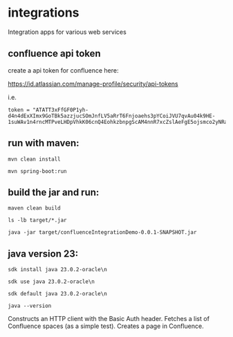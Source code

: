 # integrations

Integration apps for various web services

## confluence api token

create a api token for confluence here:


https://id.atlassian.com/manage-profile/security/api-tokens

i.e.
```
token = "ATATT3xFfGF0P1yh-d4n4dExXImx9GoTBk5azzjucSOmJnfLV5aRrT6Fnjoaehs3pYCoiJVU7qvAu04k9HE-1suWAv1n4rncMTPveLHDpVhkK06cnQ4EohkzbnpgScAM4nnR7xcZslAeFgE5ojsmco2yNRa6kamH313En0RxbXFTQ8qDNB_Ar"
```


## run with maven:

```
mvn clean install

mvn spring-boot:run
```

## build the jar and run: 

```
maven clean build

ls -lb target/*.jar

java -jar target/confluenceIntegrationDemo-0.0.1-SNAPSHOT.jar
```

## java version 23:

```
sdk install java 23.0.2-oracle\n

sdk use java 23.0.2-oracle\n

sdk default java 23.0.2-oracle\n

java --version
```



Constructs an HTTP client with the Basic Auth header.
Fetches a list of Confluence spaces (as a simple test).
Creates a page in Confluence.










